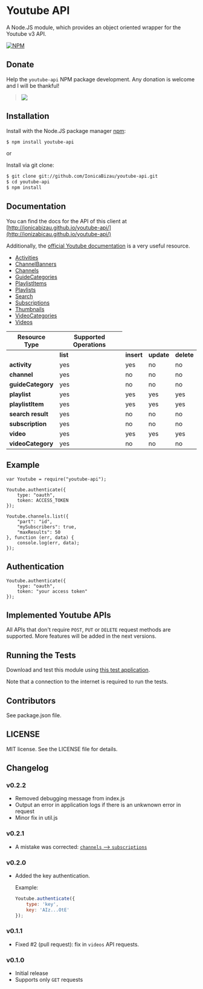 # Youtube API


A Node.JS module, which provides an object oriented wrapper for the Youtube v3 API.

[![NPM](https://nodei.co/npm/youtube-api.png?downloads=true)](https://nodei.co/npm/youtube-api/)

## Donate

Help the `youtube-api` NPM package development. Any donation is welcome and I will be thankful!

>[![](https://www.paypalobjects.com/en_US/i/btn/btn_donateCC_LG.gif)](https://www.paypal.com/cgi-bin/webscr?cmd=_s-xclick&hosted_button_id=FHC8NQC3YK924)

## Installation

Install with the Node.JS package manager [npm](http://npmjs.org/):

```sh
$ npm install youtube-api
```

or

Install via git clone:

```sh
$ git clone git://github.com/IonicaBizau/youtube-api.git
$ cd youtube-api
$ npm install
```

## Documentation

You can find the docs for the API of this client at [http://ionicabizau.github.io/youtube-api/](http://ionizabicau.github.io/youtube-api/)

Additionally, the [official Youtube documentation](https://developers.google.com/youtube/v3/docs/) is a very useful resource.

 - [Activities](https://developers.google.com/youtube/v3/docs/activities)
 - [ChannelBanners](https://developers.google.com/youtube/v3/docs/channelBanners)
 - [Channels](https://developers.google.com/youtube/v3/docs/channels)
 - [GuideCategories](https://developers.google.com/youtube/v3/docs/guideCategories)
 - [PlaylistItems](https://developers.google.com/youtube/v3/docs/playlistItems)
 - [Playlists](https://developers.google.com/youtube/v3/docs/playlists)
 - [Search](https://developers.google.com/youtube/v3/docs/search)
 - [Subscriptions](https://developers.google.com/youtube/v3/docs/subscriptions)
 - [Thumbnails](https://developers.google.com/youtube/v3/docs/thumbnails)
 - [VideoCategories](https://developers.google.com/youtube/v3/docs/videoCategories)
 - [Videos](https://developers.google.com/youtube/v3/docs/videos)

<table>
  <thead>
    <tr><th><div>Resource Type</div></th>
    <th><div>Supported Operations</div></th>
  </tr></thead>
  <tbody><tr>
    <td></td>
    <td><strong><span>list</span></strong></td>
    <td><strong><span>insert</span></strong></td>
    <td><strong><span>update</span></strong></td>
    <td><strong><span>delete</span></strong></td>
  </tr>
  <tr>
    <td><b>activity</b></td>
    <td>yes</td>
    <td>yes</td>
    <td>no</td>
    <td>no</td>
  </tr>
  <tr>
    <td><b>channel</b></td>
    <td>yes</td>
    <td>no</td>
    <td>no</td>
    <td>no</td>
  </tr>
  <tr>
    <td><b>guideCategory</b></td>
    <td>yes</td>
    <td>no</td>
    <td>no</td>
    <td>no</td>
  </tr>
  <tr>
    <td><b>playlist</b></td>
    <td>yes</td>
    <td>yes</td>
    <td>yes</td>
    <td>yes</td>
  </tr>
  <tr>
    <td><b>playlistItem</b></td>
    <td>yes</td>
    <td>yes</td>
    <td>yes</td>
    <td>yes</td>
  </tr>
  <tr>
    <td><b>search result</b></td>
    <td>yes</td>
    <td>no</td>
    <td>no</td>
    <td>no</td>
  </tr>
  <tr>
    <td><b>subscription</b></td>
    <td>yes</td>
    <td>no</td>
    <td>no</td>
    <td>no</td>
  </tr>
  <tr>
    <td><b>video</b></td>
    <td>yes</td>
    <td>yes</td>
    <td>yes</td>
    <td>yes</td>
  </tr>
  <tr>
    <td><b>videoCategory</b></td>
    <td>yes</td>
    <td>no</td>
    <td>no</td>
    <td>no</td>
  </tr>
</tbody></table>

## Example

```JS
var Youtube = require("youtube-api");

Youtube.authenticate({
    type: "oauth",
    token: ACCESS_TOKEN
});

Youtube.channels.list({
    "part": "id",
    "mySubscribers": true,
    "maxResults": 50
}, function (err, data) {
    console.log(err, data);
});
```

## Authentication

```JS
Youtube.authenticate({
    type: "oauth",
    token: "your access token"
});
```

## Implemented Youtube APIs

All APIs that don't require `POST`, `PUT` or `DELETE` request methods are supported.
More features will be added in the next versions.

## Running the Tests

Download and test this module using [this test application](https://github.com/IonicaBizau/test-youtube-api).

Note that a connection to the internet is required to run the tests.

## Contributors
See package.json file.

## LICENSE

MIT license. See the LICENSE file for details.

## Changelog

### v0.2.2
 - Removed debugging message from index.js
 - Output an error in application logs if there is an unkwnown error in request
 - Minor fix in util.js

### v0.2.1
 - A mistake was corrected: [`channels` --> `subscriptions`](https://github.com/IonicaBizau/youtube-api/commit/62810585b6826cc03fe76dfeffd03d3934f444a8)

### v0.2.0
 - Added the key authentication.

    Example:

    ```js
    Youtube.authenticate({
        type: 'key',
        key: 'AIz...OtE'
    });
    ```

### v0.1.1
 - Fixed #2 (pull request): fix in `videos` API requests.

### v0.1.0
 - Initial release
 - Supports only `GET` requests
